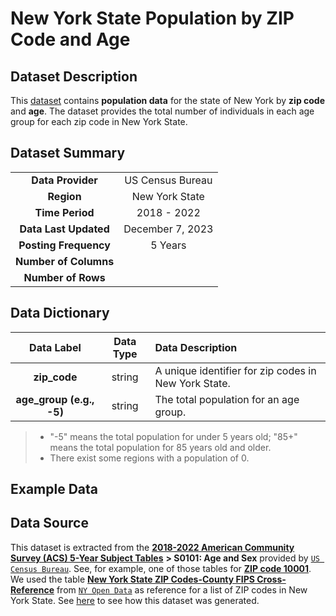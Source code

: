 # New York State Population by ZIP Code and Age

## Dataset Description
This [dataset]() contains **population data** for the state of New York by **zip code** and **age**. The dataset provides the total number of individuals in each age group for each zip code in New York State. 

## Dataset Summary
|   |   |
|:---:|:---:|
| **Data Provider** | US Census Bureau |
| **Region** | New York State |
| **Time Period** | 2018 - 2022 |
| **Data Last Updated** | December 7, 2023 |
| **Posting Frequency** | 5 Years |
| **Number of Columns** |  |
| **Number of Rows** |  |

## Data Dictionary

| Data Label | Data Type | Data Description |
|:---:|:---:|:---|
| **zip_code** | string | A unique identifier for zip codes in New York State. |
| **age_group (e.g., -5)** | string | The total population for an age group. |

> * "-5" means the total population for under 5 years old; "85+" means the total population for 85 years old and older.
> * There exist some regions with a population of 0.


## Example Data




## Data Source
This dataset is extracted from the [**2018-2022 American Community Survey (ACS) 5-Year Subject Tables**](https://www.census.gov/acs/www/data/data-tables-and-tools/subject-tables/) **> S0101: Age and Sex** provided by [`US Census Bureau`](https://www.census.gov/). See, for example, one of those tables for [**ZIP code 10001**](https://data.census.gov/table?q=10001&t=Age%20and%20Sex). We used the table [**New York State ZIP Codes-County FIPS Cross-Reference**](https://data.ny.gov/Government-Finance/New-York-State-ZIP-Codes-County-FIPS-Cross-Referen/juva-r6g2/about_data) from [`NY Open Data`](https://data.ny.gov/Government-Finance/New-York-State-ZIP-Codes-County-FIPS-Cross-Referen/juva-r6g2/about_data) as reference for a list of ZIP codes in New York State. See [here]() to see how this dataset was generated. 